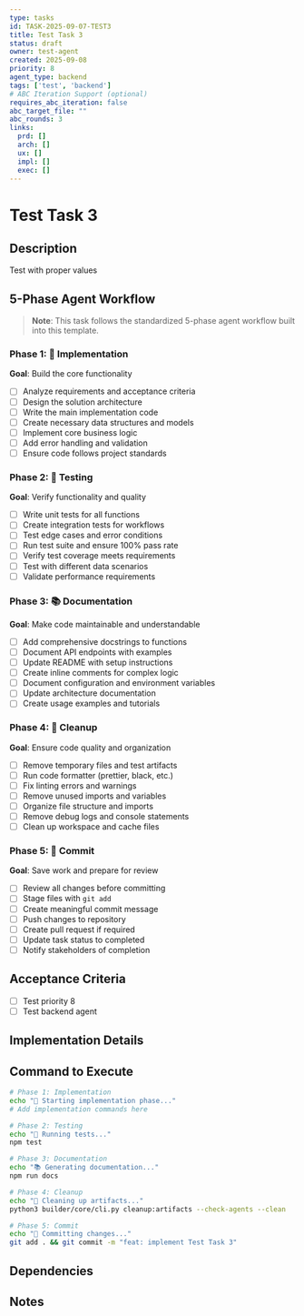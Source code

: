 ```yaml
---
type: tasks
id: TASK-2025-09-07-TEST3
title: Test Task 3
status: draft
owner: test-agent
created: 2025-09-08
priority: 8
agent_type: backend
tags: ['test', 'backend']
# ABC Iteration Support (optional)
requires_abc_iteration: false
abc_target_file: ""
abc_rounds: 3
links:
  prd: []
  arch: []
  ux: []
  impl: []
  exec: []
---
```


# Test Task 3

## Description
Test with proper values

## 5-Phase Agent Workflow

> **Note**: This task follows the standardized 5-phase agent workflow built into this template.

### Phase 1: 🚀 Implementation
**Goal**: Build the core functionality
- [ ] Analyze requirements and acceptance criteria
- [ ] Design the solution architecture
- [ ] Write the main implementation code
- [ ] Create necessary data structures and models
- [ ] Implement core business logic
- [ ] Add error handling and validation
- [ ] Ensure code follows project standards

### Phase 2: 🧪 Testing
**Goal**: Verify functionality and quality
- [ ] Write unit tests for all functions
- [ ] Create integration tests for workflows
- [ ] Test edge cases and error conditions
- [ ] Run test suite and ensure 100% pass rate
- [ ] Verify test coverage meets requirements
- [ ] Test with different data scenarios
- [ ] Validate performance requirements

### Phase 3: 📚 Documentation
**Goal**: Make code maintainable and understandable
- [ ] Add comprehensive docstrings to functions
- [ ] Document API endpoints with examples
- [ ] Update README with setup instructions
- [ ] Create inline comments for complex logic
- [ ] Document configuration and environment variables
- [ ] Update architecture documentation
- [ ] Create usage examples and tutorials

### Phase 4: 🧹 Cleanup
**Goal**: Ensure code quality and organization
- [ ] Remove temporary files and test artifacts
- [ ] Run code formatter (prettier, black, etc.)
- [ ] Fix linting errors and warnings
- [ ] Remove unused imports and variables
- [ ] Organize file structure and imports
- [ ] Remove debug logs and console statements
- [ ] Clean up workspace and cache files

### Phase 5: 💾 Commit
**Goal**: Save work and prepare for review
- [ ] Review all changes before committing
- [ ] Stage files with `git add`
- [ ] Create meaningful commit message
- [ ] Push changes to repository
- [ ] Create pull request if required
- [ ] Update task status to completed
- [ ] Notify stakeholders of completion

## Acceptance Criteria
- [ ] Test priority 8
- [ ] Test backend agent

## Implementation Details
<!-- Describe how to implement this task -->

## Command to Execute
```bash
# Phase 1: Implementation
echo "🚀 Starting implementation phase..."
# Add implementation commands here

# Phase 2: Testing  
echo "🧪 Running tests..."
npm test

# Phase 3: Documentation
echo "📚 Generating documentation..."
npm run docs

# Phase 4: Cleanup
echo "🧹 Cleaning up artifacts..."
python3 builder/core/cli.py cleanup:artifacts --check-agents --clean

# Phase 5: Commit
echo "💾 Committing changes..."
git add . && git commit -m "feat: implement Test Task 3"
```

## Dependencies
<!-- List any task dependencies -->

## Notes
<!-- Additional notes, considerations, or context -->
